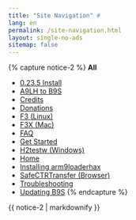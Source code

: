 ```yaml
---
title: "Site Navigation" #
lang: en
permalink: /site-navigation.html
layout: single-no-ads
sitemap: false
---
```


{% capture notice-2 %}
**All**

+ [0.23.5 Install](0.23.5-install)
+ [A9LH to B9S](a9lh-to-b9s)
+ [Credits](credits)
+ [Donations](donations)
+ [F3 (Linux)](f3-(linux))
+ [F3X (Mac)](f3x-(mac))
+ [FAQ](faq)
+ [Get Started](get-started)
+ [H2testw (Windows)](h2testw-(windows))
+ [Home](/)
+ [Installing arm9loaderhax](installing-arm9loaderhax)
+ [SafeCTRTransfer (Browser)](safectrtransfer-(browser))
+ [Troubleshooting](troubleshooting)
+ [Updating B9S](updating-b9s)
{% endcapture %}
<div class="notice--primary">{{ notice-2 | markdownify }}</div>
